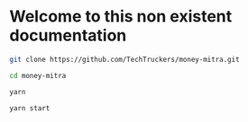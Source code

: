 # Welcome to this non existent documentation

```sh
git clone https://github.com/TechTruckers/money-mitra.git

cd money-mitra

yarn

yarn start
```
